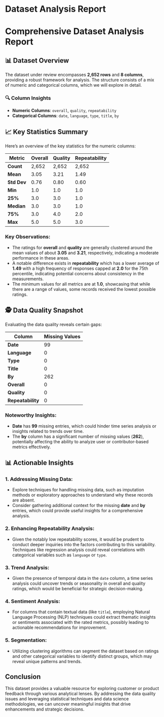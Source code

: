 # Dataset Analysis Report

# Comprehensive Dataset Analysis Report

## 📊 Dataset Overview

The dataset under review encompasses **2,652 rows** and **8 columns**, providing a robust framework for analysis. The structure consists of a mix of numeric and categorical columns, which we will explore in detail.

### 🔍 Column Insights
- **Numeric Columns**: `overall`, `quality`, `repeatability`
- **Categorical Columns**: `date`, `language`, `type`, `title`, `by`

## 📈 Key Statistics Summary

Here’s an overview of the key statistics for the numeric columns:

| Metric      | Overall                  | Quality                   | Repeatability             |
|-------------|--------------------------|----------------------------|---------------------------|
| **Count**   | 2,652                    | 2,652                     | 2,652                     |
| **Mean**    | 3.05                     | 3.21                      | 1.49                      |
| **Std Dev** | 0.76                     | 0.80                      | 0.60                      |
| **Min**     | 1.0                      | 1.0                       | 1.0                       |
| **25%**     | 3.0                      | 3.0                       | 1.0                       |
| **Median**  | 3.0                      | 3.0                       | 1.0                       |
| **75%**     | 3.0                      | 4.0                       | 2.0                       |
| **Max**     | 5.0                      | 5.0                       | 3.0                       |

### Key Observations:
- The ratings for **overall** and **quality** are generally clustered around the mean values of about **3.05** and **3.21**, respectively, indicating a moderate performance in these areas.
- A notable difference exists in **repeatability** which has a lower average of **1.49** with a high frequency of responses capped at **2.0** for the 75th percentile, indicating potential concerns about consistency in the measurements.
- The minimum values for all metrics are at **1.0**, showcasing that while there are a range of values, some records received the lowest possible ratings.

## 🕵️ Data Quality Snapshot

Evaluating the data quality reveals certain gaps:

| Column      | Missing Values |
|-------------|----------------|
| **Date**    | 99             |
| **Language**| 0              |
| **Type**    | 0              |
| **Title**   | 0              |
| **By**      | 262            |
| **Overall** | 0              |
| **Quality** | 0              |
| **Repeatability** | 0        |

### Noteworthy Insights:
- **Date** has **99** missing entries, which could hinder time series analysis or insights related to trends over time.
- The **by** column has a significant number of missing values (**262**), potentially affecting the ability to analyze user or contributor-based metrics effectively.

## 📊 Actionable Insights

### 1. **Addressing Missing Data**:
   - Explore techniques for handling missing data, such as imputation methods or exploratory approaches to understand why these records are absent.
   - Consider gathering additional context for the missing **date** and **by** entries, which could provide useful insights for a comprehensive analysis.

### 2. **Enhancing Repeatability Analysis**:
   - Given the notably low repeatability scores, it would be prudent to conduct deeper inquiries into the factors contributing to this variability. Techniques like regression analysis could reveal correlations with categorical variables such as `language` or `type`.

### 3. **Trend Analysis**:
   - Given the presence of temporal data in the `date` column, a time series analysis could uncover trends or seasonality in overall and quality ratings, which would be beneficial for strategic decision-making.

### 4. **Sentiment Analysis**:
   - For columns that contain textual data (like `title`), employing Natural Language Processing (NLP) techniques could extract thematic insights or sentiments associated with the rated metrics, possibly leading to actionable recommendations for improvement.

### 5. **Segmentation**:
   - Utilizing clustering algorithms can segment the dataset based on ratings and other categorical variables to identify distinct groups, which may reveal unique patterns and trends.

## Conclusion

This dataset provides a valuable resource for exploring customer or product feedback through various analytical lenses. By addressing the data quality issues and leveraging statistical techniques and data science methodologies, we can uncover meaningful insights that drive enhancements and strategic decisions.